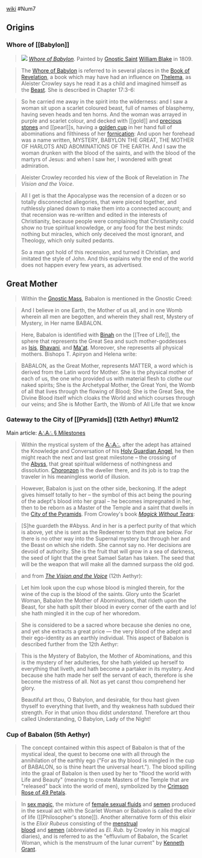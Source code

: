  [wiki](https://en.wikipedia.org/wiki/Babalon "Babalon")
 #Num7
 
## Origins
### Whore of [[Babylon]]
>[![](https://upload.wikimedia.org/wikipedia/commons/thumb/d/de/Whore-of-babylon-blake-1809.jpg/220px-Whore-of-babylon-blake-1809.jpg)](https://en.wikipedia.org/wiki/File:Whore-of-babylon-blake-1809.jpg)
_[Whore of Babylon](https://en.wikipedia.org/wiki/Whore_of_Babylon "Whore of Babylon")_. Painted by [Gnostic Saint](https://en.wikipedia.org/wiki/Ecclesia_Gnostica_Catholica "Ecclesia Gnostica Catholica") [William Blake](https://en.wikipedia.org/wiki/William_Blake "William Blake") in 1809.

>The [Whore of Babylon](https://en.wikipedia.org/wiki/Whore_of_Babylon "Whore of Babylon") is referred to in several places in the [Book of Revelation](https://en.wikipedia.org/wiki/Book_of_Revelation "Book of Revelation"), a book which may have had an influence on [Thelema](https://en.wikipedia.org/wiki/Thelema "Thelema"), as Aleister Crowley says he read it as a child and imagined himself as the [Beast](https://en.wikipedia.org/wiki/The_Beast_(Revelation) "The Beast (Revelation)"). She is described in Chapter 17:3-6:

> So he carried me away in the spirit into the wilderness: and I saw a woman sit upon a scarlet coloured beast, full of names of blasphemy, having seven heads and ten horns. And the woman was arrayed in purple and scarlet colour, and decked with [[gold]] and [precious stones](https://en.wikipedia.org/wiki/Precious_stones "Precious stones") and [[pearl]]s, having a [golden cup](https://en.wikipedia.org/wiki/Golden_cup "Golden cup") in her hand full of abominations and filthiness of her [fornication](https://en.wikipedia.org/wiki/Fornication "Fornication"): And upon her forehead was a name written, MYSTERY, BABYLON THE GREAT, THE MOTHER OF HARLOTS AND ABOMINATIONS OF THE EARTH. And I saw the woman drunken with the blood of the saints, and with the blood of the martyrs of Jesus: and when I saw her, I wondered with great admiration.

> Aleister Crowley recorded his view of the Book of Revelation in _The Vision and the Voice_.

> All I get is that the Apocalypse was the recension of a dozen or so totally disconnected allegories, that were pieced together, and ruthlessly planed down to make them into a connected account; and that recension was re-written and edited in the interests of Christianity, because people were complaining that Christianity could show no true spiritual knowledge, or any food for the best minds: nothing but miracles, which only deceived the most ignorant, and Theology, which only suited pedants.
> 
> So a man got hold of this recension, and turned it Christian, and imitated the style of John. And this explains why the end of the world does not happen every few years, as advertised.

## Great Mother
>Within the [Gnostic Mass](https://en.wikipedia.org/wiki/Liber_XV,_The_Gnostic_Mass "Liber XV, The Gnostic Mass"), Babalon is mentioned in the Gnostic Creed:

> And I believe in one Earth, the Mother of us all, and in one Womb wherein all men are begotten, and wherein they shall rest, Mystery of Mystery, in Her name BABALON.

>Here, Babalon is identified with [Binah](https://en.wikipedia.org/wiki/Binah_(Kabbalah) "Binah (Kabbalah)") on the [[Tree of Life]], the sphere that represents the Great Sea and such mother-goddesses as [Isis](https://en.wikipedia.org/wiki/Isis "Isis"), [Bhavani](https://en.wikipedia.org/wiki/Bhavani "Bhavani"), and [Ma'at](https://en.wikipedia.org/wiki/Ma%27at "Ma'at"). Moreover, she represents all physical mothers. Bishops T. Apiryon and Helena write:

> BABALON, as the Great Mother, represents MATTER, a word which is derived from the Latin word for Mother. She is the physical mother of each of us, the one who provided us with material flesh to clothe our naked spirits; She is the Archetypal Mother, the Great Yoni, the Womb of all that lives through the flowing of Blood; She is the Great Sea, the Divine Blood itself which cloaks the World and which courses through our veins; and She is Mother Earth, the Womb of All Life that we know

### Gateway to the City of [[Pyramids]] (12th Aethyr) #Num12
Main article: [A∴A∴ § Milestones](https://en.wikipedia.org/wiki/A%E2%88%B4A%E2%88%B4#Milestones "A∴A∴")
> Within the mystical system of the [A∴A∴](https://en.wikipedia.org/wiki/A%E2%88%B4A%E2%88%B4 "A∴A∴"), after the adept has attained the Knowledge and Conversation of his [Holy Guardian Angel](https://en.wikipedia.org/wiki/Holy_Guardian_Angel "Holy Guardian Angel"), he then might reach the next and last great milestone – the crossing of the [Abyss](https://en.wikipedia.org/wiki/Abyss_(Thelema) "Abyss (Thelema)"), that great spiritual wilderness of nothingness and dissolution. [Choronzon](https://en.wikipedia.org/wiki/Choronzon "Choronzon") is the dweller there, and its job is to trap the traveler in his meaningless world of illusion.

> However, Babalon is just on the other side, beckoning. If the adept gives himself totally to her – the symbol of this act being the pouring of the adept's blood into her graal – he becomes impregnated in her, then to be reborn as a Master of the Temple and a saint that dwells in the [City of the Pyramids](https://en.wikipedia.org/wiki/City_of_the_Pyramids "City of the Pyramids"). From Crowley's book _[Magick Without Tears](https://en.wikipedia.org/wiki/Magick_Without_Tears "Magick Without Tears")_:

> \[S]he guardeth the #Abyss. And in her is a perfect purity of that which is above, yet she is sent as the Redeemer to them that are below. For there is no other way into the Supernal mystery but through her and the Beast on which she rideth. She cannot say no. Her decisions are devoid of authority. She is the fruit that will grow in a sea of darkness, the seed of light that the great Samael Satan has taken. The seed that will be the weapon that will make all the damned surpass the old god.

>and from _[The Vision and the Voice](https://en.wikipedia.org/wiki/The_Vision_and_the_Voice "The Vision and the Voice")_ (12th Aethyr):

> Let him look upon the cup whose blood is mingled therein, for the wine of the cup is the blood of the saints. Glory unto the Scarlet Woman, Babalon the Mother of Abominations, that rideth upon the Beast, for she hath spilt their blood in every corner of the earth and lo! she hath mingled it in the cup of her whoredom.

> She is considered to be a sacred whore because she denies no one, and yet she extracts a great price — the very blood of the adept and their ego-identity as an earthly individual. This aspect of Babalon is described further from the 12th Aethyr:

> This is the Mystery of Babylon, the Mother of Abominations, and this is the mystery of her adulteries, for she hath yielded up herself to everything that liveth, and hath become a partaker in its mystery. And because she hath made her self the servant of each, therefore is she become the mistress of all. Not as yet canst thou comprehend her glory.
> 
> Beautiful art thou, O Babylon, and desirable, for thou hast given thyself to everything that liveth, and thy weakness hath subdued their strength. For in that union thou didst _understand_. Therefore art thou called Understanding, O Babylon, Lady of the Night!

### Cup of Babalon (5th Aethyr)
> The concept contained within this aspect of Babalon is that of the mystical ideal, the quest to become one with all through the annihilation of the earthly ego ("For as thy blood is mingled in the cup of BABALON, so is thine heart the universal heart."). The blood spilling into the graal of Babalon is then used by her to "flood the world with Life and Beauty" (meaning to create Masters of the Temple that are "released" back into the world of men), symbolized by the [Crimson Rose of 49 Petals](https://en.wikipedia.org/wiki/Rosy_Cross).

> In [sex magic](https://en.wikipedia.org/wiki/Sex_magic "Sex magic"), the mixture of [female sexual fluids](https://en.wikipedia.org/wiki/Vaginal_lubrication "Vaginal lubrication") and [semen](https://en.wikipedia.org/wiki/Semen "Semen") produced in the sexual act with the Scarlet Woman or Babalon is called the elixir of life ([[Philosopher's stone]]). Another alternative form of this elixir is the _Elixir Rubeus_ consisting of the [menstrual blood](https://en.wikipedia.org/wiki/Menstruation "Menstruation") and [semen](https://en.wikipedia.org/wiki/Semen "Semen") (abbreviated as _El. Rub._ by Crowley in his magical diaries), and is referred to as the "effluvium of Babalon, the Scarlet Woman, which is the menstruum of the lunar current" by [Kenneth Grant](https://en.wikipedia.org/wiki/Kenneth_Grant "Kenneth Grant").
